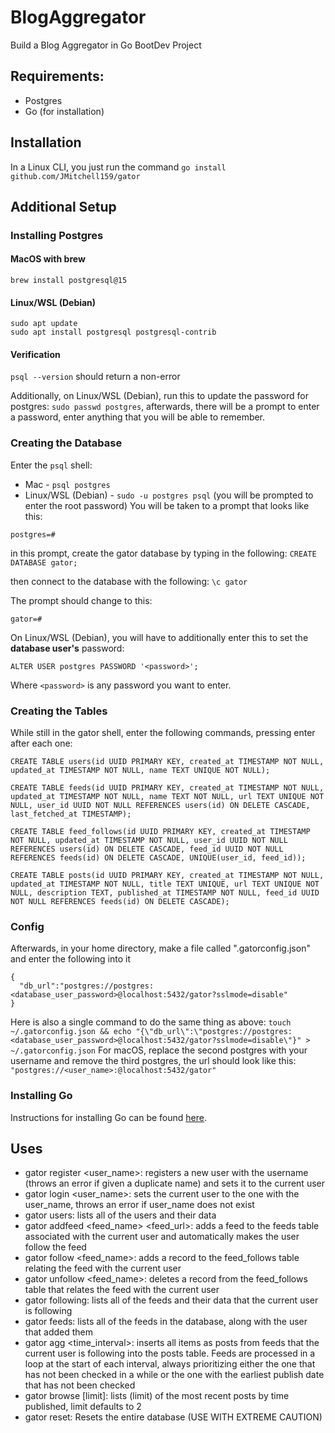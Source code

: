 # BlogAggregator
Build a Blog Aggregator in Go BootDev Project

## Requirements:
- Postgres
- Go (for installation)

## Installation
In a Linux CLI, you just run the command `go install github.com/JMitchell159/gator`

## Additional Setup
### Installing Postgres
#### MacOS with brew
```
brew install postgresql@15
```
#### Linux/WSL (Debian)
```
sudo apt update
sudo apt install postgresql postgresql-contrib
```
#### Verification
`psql --version` should return a non-error

Additionally, on Linux/WSL (Debian), run this to update the password for postgres: `sudo passwd postgres`, afterwards, there will be a prompt to enter a password, enter anything that you will be able to remember.

### Creating the Database
Enter the `psql` shell:
- Mac - `psql postgres`
- Linux/WSL (Debian) - `sudo -u postgres psql` (you will be prompted to enter the root password)
You will be taken to a prompt that looks like this:
```
postgres=#
```
in this prompt, create the gator database by typing in the following: `CREATE DATABASE gator;`

then connect to the database with the following: `\c gator`

The prompt should change to this:
```
gator=#
```
On Linux/WSL (Debian), you will have to additionally enter this to set the **database user's** password:
```
ALTER USER postgres PASSWORD '<password>';
```
Where `<password>` is any password you want to enter.

### Creating the Tables
While still in the gator shell, enter the following commands, pressing enter after each one:
```
CREATE TABLE users(id UUID PRIMARY KEY, created_at TIMESTAMP NOT NULL, updated_at TIMESTAMP NOT NULL, name TEXT UNIQUE NOT NULL);

CREATE TABLE feeds(id UUID PRIMARY KEY, created_at TIMESTAMP NOT NULL, updated_at TIMESTAMP NOT NULL, name TEXT NOT NULL, url TEXT UNIQUE NOT NULL, user_id UUID NOT NULL REFERENCES users(id) ON DELETE CASCADE, last_fetched_at TIMESTAMP);

CREATE TABLE feed_follows(id UUID PRIMARY KEY, created_at TIMESTAMP NOT NULL, updated_at TIMESTAMP NOT NULL, user_id UUID NOT NULL REFERENCES users(id) ON DELETE CASCADE, feed_id UUID NOT NULL REFERENCES feeds(id) ON DELETE CASCADE, UNIQUE(user_id, feed_id));

CREATE TABLE posts(id UUID PRIMARY KEY, created_at TIMESTAMP NOT NULL, updated_at TIMESTAMP NOT NULL, title TEXT UNIQUE, url TEXT UNIQUE NOT NULL, description TEXT, published_at TIMESTAMP NOT NULL, feed_id UUID NOT NULL REFERENCES feeds(id) ON DELETE CASCADE);
```

### Config
Afterwards, in your home directory, make a file called ".gatorconfig.json" and enter the following into it
```(json)
{
  "db_url":"postgres://postgres:<database_user_password>@localhost:5432/gator?sslmode=disable"
}
```
Here is also a single command to do the same thing as above: `touch ~/.gatorconfig.json && echo "{\"db_url\":\"postgres://postgres:<database_user_password>@localhost:5432/gator?sslmode=disable\"}" > ~/.gatorconfig.json`
For macOS, replace the second postgres with your username and remove the third postgres, the url should look like this: `"postgres://<user_name>:@localhost:5432/gator"`

### Installing Go
Instructions for installing Go can be found [here](https://go.dev/doc/install).

## Uses
- gator register <user_name>: registers a new user with the username (throws an error if given a duplicate name) and sets it to the current user
- gator login <user_name>: sets the current user to the one with the user_name, throws an error if user_name does not exist
- gator users: lists all of the users and their data
- gator addfeed <feed_name> <feed_url>: adds a feed to the feeds table associated with the current user and automatically makes the user follow the feed
- gator follow <feed_name>: adds a record to the feed_follows table relating the feed with the current user
- gator unfollow <feed_name>: deletes a record from the feed_follows table that relates the feed with the current user
- gator following: lists all of the feeds and their data that the current user is following
- gator feeds: lists all of the feeds in the database, along with the user that added them
- gator agg <time_interval>: inserts all items as posts from feeds that the current user is following into the posts table. Feeds are processed in a loop at the start of each interval, always prioritizing either the one that has not been checked in a while or the one with the earliest publish date that has not been checked
- gator browse [limit]: lists (limit) of the most recent posts by time published, limit defaults to 2
- gator reset: Resets the entire database (USE WITH EXTREME CAUTION)
